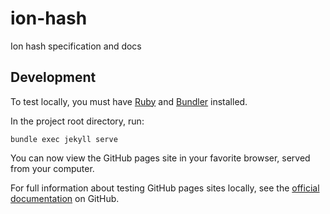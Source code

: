 # ion-hash
Ion hash specification and docs

## Development

To test locally, you must have [Ruby](https://www.ruby-lang.org/en/documentation/installation/) and [Bundler](https://bundler.io/) installed.

In the project root directory, run:
```shell
bundle exec jekyll serve
```

You can now view the GitHub pages site in your favorite browser, served from your computer.

For full information about testing GitHub pages sites locally, see the [official documentation](https://docs.github.com/en/pages/setting-up-a-github-pages-site-with-jekyll/testing-your-github-pages-site-locally-with-jekyll) on GitHub.
